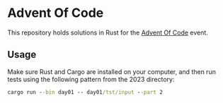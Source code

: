 # Advent Of Code

This repository holds solutions in Rust for the [Advent Of Code](https://adventofcode.com/) event.

## Usage

Make sure Rust and Cargo are installed on your computer, and then run tests using the following pattern from the 2023 directory:

```cmd
cargo run --bin day01 -- day01/tst/input --part 2
```
